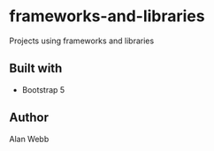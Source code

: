# frameworks-and-libraries

Projects using frameworks and libraries

## Built with

- Bootstrap 5

## Author

Alan Webb
